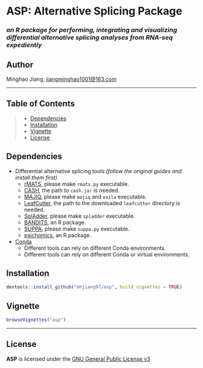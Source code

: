 # ASP: Alternative Splicing Package  
### *an R package for performing, integrating and visualizing differential alternative splicing analyses from RNA-seq expediently*

## Author

Minghao Jiang, [jiangminghao1001\@163.com](mailto:jiangminghao1001@163.com)

------------------------------------------------------------------------

## Table of Contents

> -   [Dependencies](#Dependencies)  
> -   [Installation](#Installation)  
> -   [Vignette](#Vignette)  
> -   [License](#License)

## Dependencies

-   Differential alternative splicing tools *(follow the original guides and install them first)*
    -   [rMATS](https://github.com/Xinglab/rmats-turbo), please make `rmats.py` executable.
    -   [CASH](https://soft.novelbio.com/cash/), the path to `cash.jar` is needed.
    -   [MAJIQ](https://majiq.biociphers.org), please make `majiq` and `voila` executable.
    -   [LeafCutter](https://davidaknowles.github.io/leafcutter/), the path to the downloaded `leafcutter` directory is needed.
    -   [SplAdder](https://spladder.readthedocs.io/en/latest/), please make `spladder` executable.
    -   [BANDITS](https://bioconductor.org/packages/release/bioc/html/BANDITS.html), an R package.
    -   [SUPPA](https://github.com/comprna/SUPPA), please make `suppa.py` executable.
    -   [psichomics](https://bioconductor.org/packages/release/bioc/html/psichomics.html), an R package.
-   [Conda](https://anaconda.org/anaconda/conda)
    -   Different tools can rely on different Conda environments.
    -   Different tools can rely on different Conda or virtual environments.

## Installation

``` r
devtools::install_github("mhjiang97/asp", build_vignettes = TRUE)
```

## Vignette

``` r
browseVignettes("asp")
```

------------------------------------------------------------------------

## License

**ASP** is licensed under the [GNU General Public License v3](http://www.gnu.org/licenses/gpl-3.0.html)
